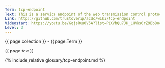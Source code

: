 ```yaml
---
Term: tcp-endpoint
Text: This is a service endpoint of the web transmission control protocol
Link: https://github.com/trustoverip/acdc/wiki/tcp-endpoint
Videostart: https://youtu.be/GqjsRuu0V5A?list=PLXVbQu7JH_LHVhs0rZ9Bb8ocyKlPljkaG&t=34m00s
Level: 3
---
```


{{ page.collection }} - {{ page.Term }}

   {{ page.text }}

{% include_relative glossary/tcp-endpoint.md %}
